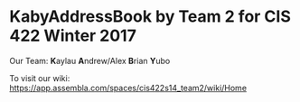 # KabyAddressBook by Team 2 for CIS 422 Winter 2017

Our Team:
**K**aylau
**A**ndrew/Alex
**B**rian
**Y**ubo

To visit our wiki: https://app.assembla.com/spaces/cis422s14_team2/wiki/Home 
